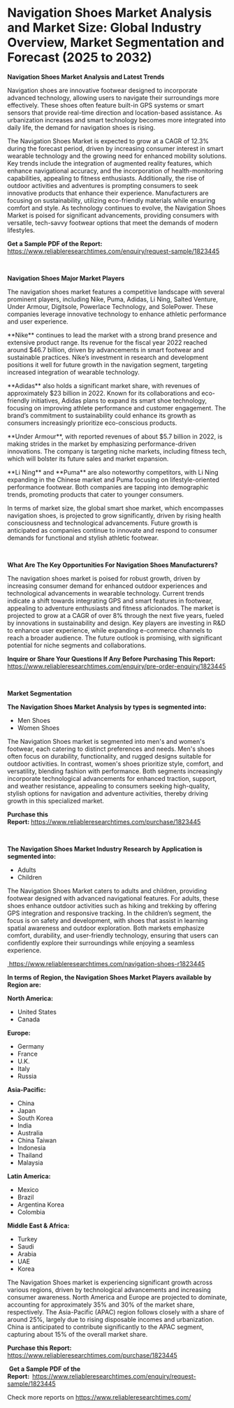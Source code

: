 <p><h1>Navigation Shoes Market Analysis and Market Size: Global Industry Overview, Market Segmentation and Forecast (2025 to 2032)</h1></p><p><strong>Navigation Shoes Market Analysis and Latest Trends</strong></p>
<p><p>Navigation shoes are innovative footwear designed to incorporate advanced technology, allowing users to navigate their surroundings more effectively. These shoes often feature built-in GPS systems or smart sensors that provide real-time direction and location-based assistance. As urbanization increases and smart technology becomes more integrated into daily life, the demand for navigation shoes is rising.</p><p>The Navigation Shoes Market is expected to grow at a CAGR of 12.3% during the forecast period, driven by increasing consumer interest in smart wearable technology and the growing need for enhanced mobility solutions. Key trends include the integration of augmented reality features, which enhance navigational accuracy, and the incorporation of health-monitoring capabilities, appealing to fitness enthusiasts. Additionally, the rise of outdoor activities and adventures is prompting consumers to seek innovative products that enhance their experience. Manufacturers are focusing on sustainability, utilizing eco-friendly materials while ensuring comfort and style. As technology continues to evolve, the Navigation Shoes Market is poised for significant advancements, providing consumers with versatile, tech-savvy footwear options that meet the demands of modern lifestyles.</p></p>
<p><strong>Get a Sample PDF of the Report:&nbsp;</strong> <a href="https://www.reliableresearchtimes.com/enquiry/request-sample/1823445?utm_campaign=2720&utm_medium=2&utm_source=Github&utm_content=ia&utm_term=04042025&utm_id=navigation-shoes">https://www.reliableresearchtimes.com/enquiry/request-sample/1823445</a></p>
<p>&nbsp;</p>
<p><strong>Navigation Shoes Major Market Players</strong></p>
<p><p>The navigation shoes market features a competitive landscape with several prominent players, including Nike, Puma, Adidas, Li Ning, Salted Venture, Under Armour, Digitsole, Powerlace Technology, and SolePower. These companies leverage innovative technology to enhance athletic performance and user experience.</p><p>**Nike** continues to lead the market with a strong brand presence and extensive product range. Its revenue for the fiscal year 2022 reached around $46.7 billion, driven by advancements in smart footwear and sustainable practices. Nike’s investment in research and development positions it well for future growth in the navigation segment, targeting increased integration of wearable technology.</p><p>**Adidas** also holds a significant market share, with revenues of approximately $23 billion in 2022. Known for its collaborations and eco-friendly initiatives, Adidas plans to expand its smart shoe technology, focusing on improving athlete performance and customer engagement. The brand’s commitment to sustainability could enhance its growth as consumers increasingly prioritize eco-conscious products.</p><p>**Under Armour**, with reported revenues of about $5.7 billion in 2022, is making strides in the market by emphasizing performance-driven innovations. The company is targeting niche markets, including fitness tech, which will bolster its future sales and market expansion.</p><p>**Li Ning** and **Puma** are also noteworthy competitors, with Li Ning expanding in the Chinese market and Puma focusing on lifestyle-oriented performance footwear. Both companies are tapping into demographic trends, promoting products that cater to younger consumers.</p><p>In terms of market size, the global smart shoe market, which encompasses navigation shoes, is projected to grow significantly, driven by rising health consciousness and technological advancements. Future growth is anticipated as companies continue to innovate and respond to consumer demands for functional and stylish athletic footwear.</p></p>
<p>&nbsp;</p>
<p><strong>What Are The Key Opportunities For Navigation Shoes Manufacturers?</strong></p>
<p><p>The navigation shoes market is poised for robust growth, driven by increasing consumer demand for enhanced outdoor experiences and technological advancements in wearable technology. Current trends indicate a shift towards integrating GPS and smart features in footwear, appealing to adventure enthusiasts and fitness aficionados. The market is projected to grow at a CAGR of over 8% through the next five years, fueled by innovations in sustainability and design. Key players are investing in R&D to enhance user experience, while expanding e-commerce channels to reach a broader audience. The future outlook is promising, with significant potential for niche segments and collaborations.</p></p>
<p><strong>Inquire or Share Your Questions If Any Before Purchasing This Report:</strong> <a href="https://www.reliableresearchtimes.com/enquiry/pre-order-enquiry/1823445?utm_campaign=2720&utm_medium=2&utm_source=Github&utm_content=ia&utm_term=04042025&utm_id=navigation-shoes">https://www.reliableresearchtimes.com/enquiry/pre-order-enquiry/1823445</a></p>
<p>&nbsp;</p>
<p><strong>Market Segmentation</strong></p>
<p><strong>The Navigation Shoes Market Analysis by types is segmented into:</strong></p>
<p><ul><li>Men Shoes</li><li>Women Shoes</li></ul></p>
<p><p>The Navigation Shoes market is segmented into men's and women's footwear, each catering to distinct preferences and needs. Men's shoes often focus on durability, functionality, and rugged designs suitable for outdoor activities. In contrast, women's shoes prioritize style, comfort, and versatility, blending fashion with performance. Both segments increasingly incorporate technological advancements for enhanced traction, support, and weather resistance, appealing to consumers seeking high-quality, stylish options for navigation and adventure activities, thereby driving growth in this specialized market.</p></p>
<p><strong>Purchase this Report:&nbsp;</strong><a href="https://www.reliableresearchtimes.com/purchase/1823445?utm_campaign=2720&utm_medium=2&utm_source=Github&utm_content=ia&utm_term=04042025&utm_id=navigation-shoes">https://www.reliableresearchtimes.com/purchase/1823445</a></p>
<p>&nbsp;</p>
<p><strong>The Navigation Shoes Market Industry Research by Application is segmented into:</strong></p>
<p><ul><li>Adults</li><li>Children</li></ul></p>
<p><p>The Navigation Shoes Market caters to adults and children, providing footwear designed with advanced navigational features. For adults, these shoes enhance outdoor activities such as hiking and trekking by offering GPS integration and responsive tracking. In the children’s segment, the focus is on safety and development, with shoes that assist in learning spatial awareness and outdoor exploration. Both markets emphasize comfort, durability, and user-friendly technology, ensuring that users can confidently explore their surroundings while enjoying a seamless experience.</p></p>
<p><a href="https://www.reliableresearchtimes.com/navigation-shoes-r1823445?utm_campaign=2720&utm_medium=2&utm_source=Github&utm_content=ia&utm_term=04042025&utm_id=navigation-shoes">&nbsp;https://www.reliableresearchtimes.com/navigation-shoes-r1823445</a></p>
<p><strong>In terms of Region, the Navigation Shoes Market Players available by Region are:</strong></p>
<p>
    <p> <strong> North America: </strong>
        <ul>
            <li>United States</li>
            <li>Canada</li>
        </ul>
        </p> 
    <p> <strong> Europe: </strong>
        <ul>
            <li>Germany</li>
            <li>France</li>
            <li>U.K.</li>
            <li>Italy</li>
            <li>Russia</li>
        </ul>
        </p> 
    <p> <strong> Asia-Pacific: </strong>
        <ul>
            <li>China</li>
            <li>Japan</li>
            <li>South Korea</li>
            <li>India</li>
            <li>Australia</li>
            <li>China Taiwan</li>
            <li>Indonesia</li>
            <li>Thailand</li>
            <li>Malaysia</li>
        </ul>
        </p> 
    <p> <strong> Latin America: </strong>
        <ul>
            <li>Mexico</li>
            <li>Brazil</li>
            <li>Argentina Korea</li>
            <li>Colombia</li>
        </ul>
        </p> 
    <p> <strong> Middle East & Africa: </strong>
        <ul>
            <li>Turkey</li>
            <li>Saudi</li>
            <li>Arabia</li>
            <li>UAE</li>
            <li>Korea</li>
        </ul>
    </p>
    </p>
<p><p>The Navigation Shoes market is experiencing significant growth across various regions, driven by technological advancements and increasing consumer awareness. North America and Europe are projected to dominate, accounting for approximately 35% and 30% of the market share, respectively. The Asia-Pacific (APAC) region follows closely with a share of around 25%, largely due to rising disposable incomes and urbanization. China is anticipated to contribute significantly to the APAC segment, capturing about 15% of the overall market share.</p></p>
<p><strong>Purchase this Report: </strong><a href="https://www.reliableresearchtimes.com/purchase/1823445?utm_campaign=2720&utm_medium=2&utm_source=Github&utm_content=ia&utm_term=04042025&utm_id=navigation-shoes">https://www.reliableresearchtimes.com/purchase/1823445</a></p>
<p>&nbsp;<strong>Get a Sample PDF of the Report:&nbsp;&nbsp;</strong><a href="https://www.reliableresearchtimes.com/enquiry/request-sample/1823445?utm_campaign=2720&utm_medium=2&utm_source=Github&utm_content=ia&utm_term=04042025&utm_id=navigation-shoes">https://www.reliableresearchtimes.com/enquiry/request-sample/1823445</a></p>
<p><strong></strong></p>
<p>Check more reports on <a href="https://www.reliableresearchtimes.com/?utm_campaign=2720&utm_medium=2&utm_source=Github&utm_content=ia&utm_term=04042025&utm_id=navigation-shoes">https://www.reliableresearchtimes.com/</a></p>